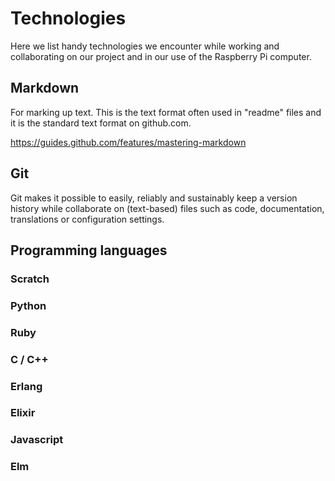 # Technologies

Here we list handy technologies we encounter while working and collaborating on our project and in our use of the Raspberry Pi computer.

## Markdown

For marking up text. This is the text format often used in "readme" files and it is the standard text format on github.com.

https://guides.github.com/features/mastering-markdown

## Git

Git makes it possible to easily, reliably and sustainably keep a version history while collaborate on (text-based) files such as
code, documentation, translations or configuration settings.

## Programming languages

### Scratch

### Python

### Ruby

### C / C++

### Erlang

### Elixir

### Javascript

### Elm
